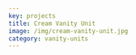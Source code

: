 ```yaml
---
key: projects
title: Cream Vanity Unit
image: /img/cream-vanity-unit.jpg
category: vanity-units
---
```


